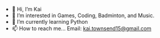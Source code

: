 - 👋 Hi, I’m Kai
- 👀 I’m interested in Games, Coding, Badminton, and Music.
- 🌱 I’m currently learning Python
- 📫 How to reach me...
      Email: kai.townsend15@gmail.com
      
